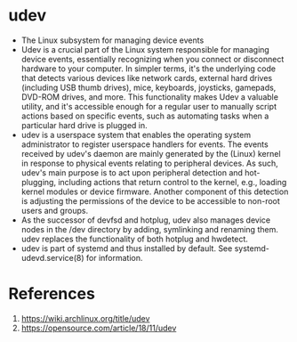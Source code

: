 # udev 

- The Linux subsystem for managing device events
- Udev is a crucial part of the Linux system responsible for managing device events, essentially recognizing when you connect or disconnect hardware to your computer. In simpler terms, it's the underlying code that detects various devices like network cards, external hard drives (including USB thumb drives), mice, keyboards, joysticks, gamepads, DVD-ROM drives, and more. This functionality makes Udev a valuable utility, and it's accessible enough for a regular user to manually script actions based on specific events, such as automating tasks when a particular hard drive is plugged in.
- udev is a userspace system that enables the operating system administrator to register userspace handlers for events. The events received by udev's daemon are mainly generated by the (Linux) kernel in response to physical events relating to peripheral devices. As such, udev's main purpose is to act upon peripheral detection and hot-plugging, including actions that return control to the kernel, e.g., loading kernel modules or device firmware. Another component of this detection is adjusting the permissions of the device to be accessible to non-root users and groups.
- As the successor of devfsd and hotplug, udev also manages device nodes in the /dev directory by adding, symlinking and renaming them. udev replaces the functionality of both hotplug and hwdetect.
- udev is part of systemd and thus installed by default. See systemd-udevd.service(8) for information.





# References
1. <https://wiki.archlinux.org/title/udev>
2. <https://opensource.com/article/18/11/udev>